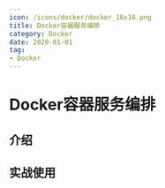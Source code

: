 ```yaml
---
icon: /icons/docker/docker_16x16.png
title: Docker容器服务编排
category: Docker
date: 2020-01-01
tag:
- Docker
---
```


<!-- more -->


# Docker容器服务编排


## 介绍




## 实战使用




